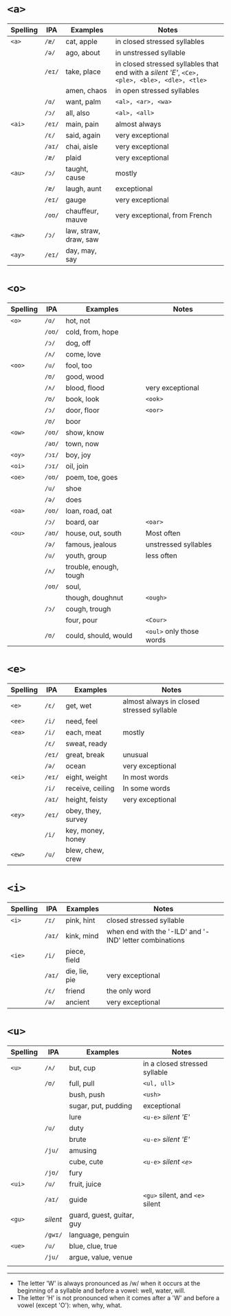 # `<a>`

| Spelling | IPA    | Examples         | Notes                                                                                         |
| -------- | ------ | ---------------- | --------------------------------------------------------------------------------------------- |
| `<a>`    | `/æ/`  | cat, apple       | in closed stressed syllables                                                                  |
|          | `/ə/`  | ago, about       | in unstressed syllable                                                                        |
|          | `/eɪ/` | take, place      | in closed stressed syllables that end with a *silent 'E'*, `<Ce>, <ple>, <ble>, <dle>, <tle>` |
|          |        | amen, chaos      | in open stressed syllables                                                                    |
|          | `/ɑ/`  | want, palm       | `<al>, <ar>, <wa>`                                                                            |
|          | `/ɔ/`  | all, also        | `<al>, <all>`                                                                                 |
| `<ai>`   | `/eɪ/` | main, pain       | almost always                                                                                 |
|          | `/ɛ/`  | said, again      | very exceptional                                                                              |
|          | `/aɪ/` | chai, aisle      | very exceptional                                                                              |
|          | `/æ/`  | plaid            | very exceptional                                                                              |
| `<au>`   | `/ɔ/`  | taught, cause    | mostly                                                                                        |
|          | `/æ/`  | laugh, aunt      | exceptional                                                                                   |
|          | `/eɪ/` | gauge            | very exceptional                                                                              |
|          | `/oʊ/` | chauffeur, mauve | very exceptional, from French                                                                 |
| `<aw>`   | `/ɔ/`  | law, straw, draw, saw |                                                                                               |
| `<ay>`   | `/eɪ/` | day, may, say    |                                                                                               |


# `<o>`

| Spelling | IPA    | Examples               | Notes                    |
| -------- | ------ | ---------------------- | ------------------------ |
| `<o>`    | `/ɑ/`  | hot, not               |                          |
|          | `/oʊ/` | cold, from, hope       |                          |
|          | `/ɔ/`  | dog, off               |                          |
|          | `/ʌ/`  | come, love             |                          |
| `<oo>`   | `/u/`  | fool, too              |                          |
|          | `/ʊ/`  | good, wood             |                          |
|          | `/ʌ/`  | blood, flood           | very exceptional         |
|          | `/ʊ/`  | book, look             | `<ook>`                  |
|          | `/ɔ/`  | door, floor            | `<oor>`                  |
|          | `/ʊ/`  | boor                   |                          |
| `<ow>`   | `/oʊ/` | show, know             |                          |
|          | `/aʊ/` | town, now              |                          |
| `<oy>`   | `/ɔɪ/` | boy, joy               |                          |
| `<oi>`   | `/ɔɪ/` | oil, join              |                          |
| `<oe>`   | `/oʊ/` | poem, toe, goes        |                          |
|          | `/u/`  | shoe                   |                          |
|          | `/ə/`  | does                   |                          |
| `<oa>`   | `/oʊ/` | loan, road, oat        |                          |
|          | `/ɔ/`  | board, oar             | `<oar>`                  |
| `<ou>`   | `/aʊ/` | house, out, south      | Most often               |
|          | `/ə/`  | famous, jealous        | unstressed syllables     |
|          | `/u/`  | youth, group           | less often               |
|          | `/ʌ/`  | trouble, enough, tough |                          |
|          | `/oʊ/` | soul,                  |                          |
|          |        | though, doughnut       | `<ough>`                 |
|          | `/ɔ/`  | cough, trough          |                          |
|          |        | four, pour             | `<Cour>`                 |
|          | `/ʊ/`  | could, should, would   | `<oul>` only those words |



# `<e>`

| Spelling | IPA    | Examples           | Notes                                     |
| -------- | ------ | ------------------ | ----------------------------------------- |
| `<e>`    | `/ɛ/`  | get, wet           | almost always in closed stressed syllable |
| `<ee>`   | `/i/`  | need, feel         |                                           |
| `<ea>`   | `/i/`  | each, meat         | mostly                                    |
|          | `/ɛ/`  | sweat, ready       |                                           |
|          | `/eɪ/` | great, break       | unusual                                   |
|          | `/ə/`  | ocean              | very exceptional                          |
| `<ei>`   | `/eɪ/` | eight, weight      | In most words                             |
|          | `/i/`  | receive, ceiling   | In some words                             |
|          | `/aɪ/` | height, feisty     | very exceptional                          |
| `<ey>`   | `/eɪ/` | obey, they, survey |                                           |
|          | `/i/`  | key, money, honey  |                                           |
| `<ew>`   | `/u/`  | blew, chew, crew   |                                           |



# `<i>`

| Spelling | IPA      | Examples         | Notes                                                                                         |
| -------- | -------- | ---------------- | --------------------------------------------------------------------------------------------- |
| `<i>`    | `/ɪ/`    | pink, hint       | closed stressed syllable                                                                      |
|          | `/aɪ/`   | kink, mind       | when end with the '-ILD' and '-IND' letter combinations                                       |
| `<ie>`   | `/i/`    | piece, field     |                                                                                               |
|          | `/aɪ/`   | die, lie, pie    | very exceptional                                                                              |
|          | `/ɛ/`    | friend           | the only word                                                                                 |
|          | `/ə/`    | ancient          | very exceptional                                                                              |


# `<u>`

| Spelling | IPA      | Examples                  | Notes                           |
| -------- | -------- | ------------------------- | ------------------------------- |
| `<u>`    | `/ʌ/`    | but, cup                  | in a closed stressed syllable   |
|          | `/ʊ/`    | full, pull                | `<ul, ull>`                     |
|          |          | bush, push                | `<ush>`                         |
|          |          | sugar, put, pudding       | exceptional                     |
|          |          | lure                      | `<u-e>`    *silent 'E'*         |
|          | `/u/`    | duty                      |                                 |
|          |          | brute                     | `<u-e>`    *silent 'E'*         |
|          | `/ju/`   | amusing                   |                                 |
|          |          | cube, cute                | `<u-e>` *silent `<e>`*          |
|          | `/jʊ/`   | fury                      |                                 |
| `<ui>`   | `/u/`    | fruit, juice              |                                 |
|          | `/aɪ/`   | guide                     | `<gu>` silent, and `<e>` silent |
| `<gu>`   | *silent* | guard, guest, guitar, guy |                                 |
|          | `/gwɪ/`  | language, penguin         |                                 |
| `<ue>`   | `/u/`    | blue, clue, true          |                                 |
|          | `/ju/`   | argue, value, venue       |                                 |
|          |          |                           |                                 |



___

- The letter 'W' is always pronounced as /w/ when it occurs at the beginning of a syllable and before a vowel: well, water, will.
- The letter 'H' is not pronounced when it comes after a 'W' and before a vowel (except 'O'): when, why, what.